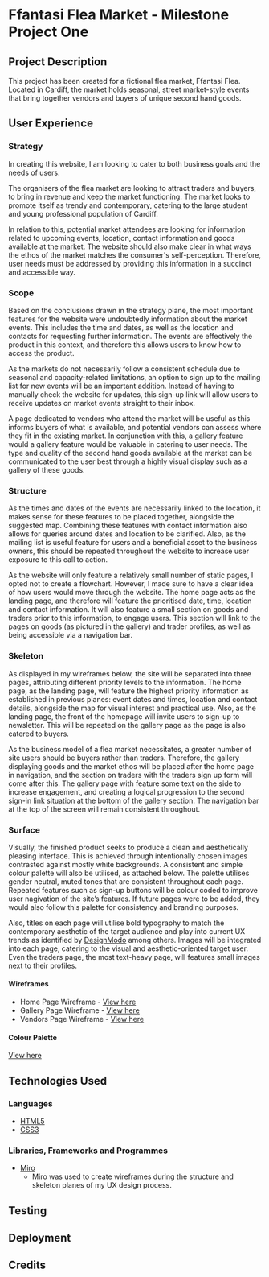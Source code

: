 # Ffantasi Flea Market - Milestone Project One

## Project Description
This project has been created for a fictional flea market, Ffantasi Flea. Located in Cardiff, the market holds seasonal, street market-style events that bring together vendors and buyers of unique second hand goods.

## User Experience

### Strategy
In creating this website, I am looking to cater to both business goals and the needs of users.

The organisers of the flea market are looking to attract traders and buyers, to bring in revenue and keep the market functioning. The market looks to promote itself as trendy and contemporary, catering to the large student and young professional population of Cardiff. 

In relation to this, potential market attendees are looking for information related to upcoming events, location, contact information and goods available at the market. The website should also make clear in what ways the ethos of the market matches the consumer's self-perception. Therefore, user needs must be addressed by providing this information in a succinct and accessible way.

### Scope

Based on the conclusions drawn in the strategy plane, the most important features for the website were undoubtedly information about the market events. This includes the time and dates, as well as the location and contacts for requesting further information. The events are effectively the product in this context, and therefore this allows users to know how to access the product.

As the markets do not necessarily follow a consistent schedule due to seasonal and capacity-related limitations, an option to sign up to the mailing list for new events will be an important addition. Instead of having to manually check the website for updates, this sign-up link will allow users to receive updates on market events straight to their inbox. 

A page dedicated to vendors who attend the market will be useful as this informs buyers of what is available, and potential vendors can assess where they fit in the existing market. In conjunction with this, a gallery feature would a gallery feature would be valuable in catering to user needs. The type and quality of the second hand goods available at the market can be communicated to the user best through a highly visual display such as a gallery of these goods.

### Structure

As the times and dates of the events are necessarily linked to the location, it makes sense for these features to be placed together, alongside the suggested map. Combining these features with contact information also allows for queries around dates and location to be clarified. Also, as the mailing list is useful feature for users and a beneficial asset to the business owners, this should be repeated throughout the website to increase user exposure to this call to action.

As the website will only feature a relatively small number of static pages, I opted not to create a flowchart. However, I made sure to have a clear idea of how users would move through the website. The home page acts as the landing page, and therefore will feature the prioritised date, time, location and contact information. It will also feature a small section on goods and traders prior to this information, to engage users. This section will link to the pages on goods (as pictured in the gallery) and trader profiles, as well as being accessible via a navigation bar.

### Skeleton

As displayed in my wireframes below, the site will be separated into three pages, attributing different priority levels to the information. The home page, as the landing page, will feature the highest priority information as established in previous planes: event dates and times, location and contact details, alongside the map for visual interest and practical use. Also, as the landing page, the front of the homepage will invite users to sign-up to newsletter. This will be repeated on the gallery page as the page is also catered to buyers.

As the business model of a flea market necessitates, a greater number of site users should be buyers rather than traders. Therefore, the gallery displaying goods and the market ethos will be placed after the home page in navigation, and the section on traders with the traders sign up form will come after this. The gallery page with feature some text on the side to increase engagement, and creating a logical progression to the second sign-in link situation at the bottom of the gallery section. The navigation bar at the top of the screen will remain consistent throughout.

### Surface

Visually, the finished product seeks to produce a clean and aesthetically pleasing interface. This is achieved through intentionally chosen images contrasted against mostly white backgrounds. A consistent and simple colour palette will also be utilised, as attached below. The palette utilises gender neutral, muted tones that are consistent throughout each page. Repeated features such as sign-up buttons will be colour coded to improve user nagivation of the site’s features. If future pages were to be added, they would also follow this palette for consistency and branding purposes.

Also, titles on each page will utilise bold typography to match the contemporary aesthetic of the target audience and play into current UX trends as identified by [DesignModo](https://designmodo.com/web-design-trends-2022/) among others. Images will be integrated into each page, catering to the visual and aesthetic-oriented target user. Even the traders page, the most text-heavy page, will features small images next to their profiles.

#### Wireframes

- Home Page Wireframe - [View here](/assets/images/ffantasi-home-wireframe.png)
- Gallery Page Wireframe - [View here](/assets/images/ffantasi-gallery-wireframe.png)
- Vendors Page Wireframe - [View here](/assets/images/ffantasi-vendors-wireframe.png)

#### Colour Palette
[View here](/assets/images/colour-palette.png)

## Technologies Used

### Languages
- [HTML5](https://en.wikipedia.org/wiki/HTML5)
- [CSS3](https://en.wikipedia.org/wiki/CSS)

### Libraries, Frameworks and Programmes
- [Miro](https://miro.com/)
    - Miro was used to create wireframes during the structure and skeleton planes of my UX design process.

## Testing

## Deployment

## Credits